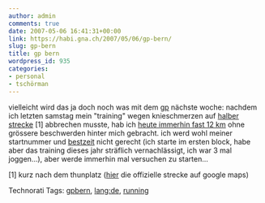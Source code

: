 ```yaml
---
author: admin
comments: true
date: 2007-05-06 16:41:31+00:00
link: https://habi.gna.ch/2007/05/06/gp-bern/
slug: gp-bern
title: gp bern
wordpress_id: 935
categories:
- personal
- tschörman
---
```


vielleicht wird das ja doch noch was mit dem [gp](http://gpbern.ch/) nächste woche: nachdem ich letzten samstag mein "training" wegen knieschmerzen auf [halber strecke](http://gpbern.ch/index.php?pid=69) [1] abbrechen musste, hab ich [heute immerhin fast 12 km](http://www.gmap-pedometer.com/?r=928316) ohne grössere beschwerden hinter mich gebracht. ich werd wohl meiner startnummer und [bestzeit](http://services.datasport.com/2006/lauf/gp/ALFAH.HTM) nicht gerecht (ich starte im ersten block, habe aber das training dieses jahr sträflich vernachlässigt, ich war 3 mal joggen...), aber werde immerhin mal versuchen zu starten...

[1] kurz nach dem thunplatz ([hier](http://gpbern.ch/index.php?pid=69) die offizielle strecke auf google maps)


Technorati Tags: [gpbern](http://www.technorati.com/tag/gpbern), [lang:de](http://www.technorati.com/tag/lang:de), [running](http://www.technorati.com/tag/running)
